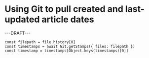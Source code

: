 # Using Git to pull created and last-updated article dates

---DRAFT---

```
const filepath = file.history[0]
const timestamps = await Git.getStamps({ files: filepath })
const timestamp = timestamps[Object.keys(timestamps)[0]]
```